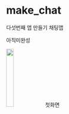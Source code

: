 # make_chat

다섯번째 앱 만들기 채팅앱

아직미완성

<img src="https://github.com/tkdahs26/make_chat/assets/48806275/089d9d35-437f-4dcb-9642-6f32a784fcd2 " width="20%" height="20%"/> 첫화면
